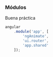 ### Módulos

Buena práctica

```JavaScript
angular
    .module('app', [
        'ngAnimate',
        'ui.router',
        'app.shared'
    ]);
```
